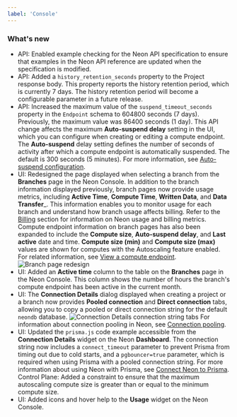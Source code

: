 ```yaml
---
label: 'Console'
---
```


### What's new

- API: Enabled example checking for the Neon API specification to ensure that examples in the Neon API reference are updated when the specification is modified.
- API: Added a `history_retention_seconds` property to the Project response body. This property reports the history retention period, which is currently 7 days. The history retention period will become a configurable parameter in a future release.
- API: Increased the maximum value of the `suspend_timeout_seconds` property in the `Endpoint` schema to 604800 seconds (7 days). Previously, the maximum value was 86400 seconds (1 day). This API change affects the maximum **Auto-suspend delay** setting in the UI, which you can configure when creating or editing a compute endpoint. The **Auto-suspend** delay setting defines the number of seconds of activity after which a compute endpoint is automatically suspended. The default is 300 seconds (5 minutes). For more information, see [Auto-suspend configuration](/docs/manage/endpoints#auto-suspend-configuration).
- UI: Redesigned the page displayed when selecting a branch from the **Branches** page in the Neon Console. In addition to the branch information displayed previously, branch pages now provide usage metrics, including **Active Time**, **Compute Time**, **Written Data**, and **Data Transfer**_. This information enables you to monitor usage for each branch and understand how branch usage affects billing. Refer to the [Billing](/docs/introduction/billing) section for information on Neon usage and billing metrics. Compute endpoint information on branch pages has also been expanded to include the **Compute size**, **Auto-suspend delay**, and **Last active** date and time. **Compute size (min)** and **Compute size (max)** values are shown for computes with the Autoscaling feature enabled. For related information, see [View a compute endpoint](/docs/manage/endpoints#view-a-compute-endpoint).
  ![Branch page redesign](/docs/relnotes/branch_page_redesign.png)
- UI: Added an **Active time** column to the table on the **Branches** page in the Neon Console. This column shows the number of hours the branch's compute endpoint has been active in the current month.
- UI: The **Connection Details** dialog displayed when creating a project or a branch now provides **Pooled connection** and **Direct connection** tabs, allowing you to copy a pooled or direct connection string for the default `neondb` database.
  ![Connection Details connection string tabs](/docs/relnotes/connection_details_tabs.png)
  For information about connection pooling in Neon, see [Connection pooling](/docs/connection/connection-pooling).
- UI: Updated the `prisma.js` code example accessible from the **Connection Details** widget on the Neon **Dashboard**. The connection string now includes a `connect_timeout` parameter to prevent Prisma from timing out due to cold starts, and a `pgbouncer=true` parameter, which is required when using Prisma with a pooled connection string. For more information about using Neon with Prisma, see [Connect Neon to Prisma](/docs/guides/prisma).
Control Plane: Added a constraint to ensure that the maximum autoscaling compute size is greater than or equal to the minimum compute size.
- UI: Added icons and hover help to the **Usage** widget on the Neon Console.
